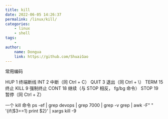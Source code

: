 ```yaml
---
title: kill
date: 2022-06-05 14:26:37
permalink: /linux/kill/
categories:
    - linux
    - shell
tags:
    -
author:
    name: Dongua
    link: https://github.com/ShuaiGao
---
```


常用编码

HUP 1 终端断线
INT 2 中断（同 Ctrl + C）
QUIT 3 退出（同 Ctrl + \）
TERM 15 终止
KILL 9 强制终止
CONT 18 继续（与 STOP 相反， fg/bg 命令）
STOP 19 暂停（同 Ctrl + Z）

一个 kill 命令
ps -ef | grep devops | grep 7000 | grep -v grep | awk -F" " '{if($3==1) print $2}' | xargs kill -9
